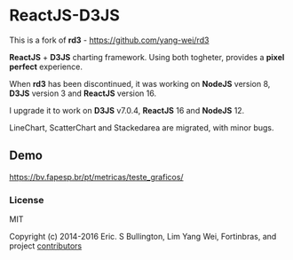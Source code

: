 # ReactJS-D3JS

This is a fork of **rd3** - https://github.com/yang-wei/rd3

**ReactJS** + **D3JS** charting framework. Using both togheter, provides a **pixel perfect** experience. 

When **rd3** has been discontinued, it was working on **NodeJS** version 8, **D3JS** version 3 and **ReactJS** version 16.

I upgrade it to work on **D3JS** v7.0.4, **ReactJS** 16 and **NodeJS** 12.

LineChart, ScatterChart and Stackedarea are migrated, with minor bugs.

## Demo
https://bv.fapesp.br/pt/metricas/teste_graficos/

### License
MIT

Copyright (c) 2014-2016 Eric. S Bullington, Lim Yang Wei, Fortinbras, and project [contributors](https://github.com/yang-wei/rd3/graphs/contributors)
